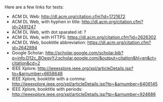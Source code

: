 Here are a few links for tests:

- ACM DL Web: http://dl.acm.org/citation.cfm?id=1721672
- ACM DL Web, with hyphen in title: http://dl.acm.org/citation.cfm?id=2491247
- ACM DL Web, with dot sparated id: ?
- ACM DL Web, with HTTPS: https://dl.acm.org/citation.cfm?id=2626302
- ACM DL Web, booktitle abbreviation: https://dl.acm.org/citation.cfm?id=2642894
- Google Scholar: http://scholar.google.com/scholar.bib?q=info:D12c_BOeqvYJ:scholar.google.com/&output=citation&hl=en&ct=citation&cd=2
- IEEE Xplore: http://ieeexplore.ieee.org/xpl/articleDetails.jsp?tp=&arnumber=6658648
- IEEE Xplore, booktitle with a comma: http://ieeexplore.ieee.org/xpl/articleDetails.jsp?tp=&arnumber=6406145
- IEEE Xplore, booktitle with periods: http://ieeexplore.ieee.org/xpl/articleDetails.jsp?tp=&arnumber=924686
